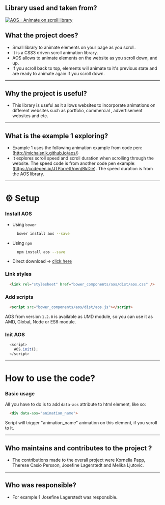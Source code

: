 ## Library used and taken from?
[![AOS - Animate on scroll library](https://s32.postimg.org/ktvt59hol/aos_header.png)](http://michalsnik.github.io/aos/)

## What the project does? 

- Small library to animate elements on your page as you scroll. 
- It is a CSS3 driven scroll animation library.
- AOS allows to animate elements on the website as you scroll down, and up.
- If you scroll back to top, elements will animate to it's previous state and are ready to animate again if you scroll down.

---

## Why the project is useful? 

- This library is useful as it allows websites to incorporate animations on different websites such as portfolio, commercial , advertisement websites and etc.

---

## What is the example 1 exploring?

- Example 1 uses the following animation example from code pen: (http://michalsnik.github.io/aos/)
- It explores scroll speed and scroll duration when scrolling through the website. The speed code is from another code pen example: (https://codepen.io/JTParrett/pen/BkDie). The speed duration is from the AOS library.

---

# ⚙ Setup

### Install AOS

- Using `bower`

    ```bash
      bower install aos --save
    ```

- Using `npm`

    ```bash
      npm install aos --save
    ```

- Direct download -> [click here](https://github.com/michalsnik/aos/archive/master.zip)


### Link styles

```html
  <link rel="stylesheet" href="bower_components/aos/dist/aos.css" />
```

### Add scripts

```html
  <script src="bower_components/aos/dist/aos.js"></script>
```

AOS from version `1.2.0` is available as UMD module, so you can use it as AMD, Global, Node or ES6 module.

### Init AOS

```javascript
  <script>
    AOS.init();
  </script>
```

---

# How to use the code?

### Basic usage

  All you have to do is to add `data-aos` attribute to html element, like so:

```html
  <div data-aos="animation_name">
```

Script will trigger "animation_name" animation on this element, if you scroll to it.

---

## Who maintains and contributes to the project ?

- The contributions made to the overall project were Kornelia Papp, Therese Casio Persson, Josefine Lagerstedt and Melika Ljutovic.

---
## Who was responsible?

- For example 1 Josefine Lagerstedt was responsible.